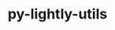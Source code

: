 ---
title: "py-lightly-utils"
layout: cache
categories: [package, develop]
meta: {"compilers": ["none"], "num_specs": 35, "num_specs_by_stack": {"ml-darwin-aarch64-mps": 13, "ml-linux-aarch64-cpu": 11, "ml-linux-aarch64-cuda": 12, "ml-linux-x86_64-cpu": 10, "ml-linux-x86_64-cuda": 10, "root": 35}, "oss": ["sequoia", "ubuntu24.04"], "platforms": ["darwin", "linux"], "stacks": ["ml-darwin-aarch64-mps", "ml-linux-aarch64-cpu", "ml-linux-aarch64-cuda", "ml-linux-x86_64-cpu", "ml-linux-x86_64-cuda", "root"], "targets": ["aarch64", "x86_64_v3"], "versions": ["0.0.2"]}
spec_details: [{"compiler": "none", "hash": "2vbq7i3p3lgurchwfhvlythhrm53banw", "os": "sequoia", "platform": "darwin", "size": "-", "stacks": ["ml-darwin-aarch64-mps", "root"], "target": "aarch64", "variants": ["build_system=python_pip"], "versions": ["0.0.2"]}, {"compiler": "none", "hash": "5rp3r7m5n55ugohoj2tjxlztbuielo6p", "os": "sequoia", "platform": "darwin", "size": "-", "stacks": ["ml-darwin-aarch64-mps", "root"], "target": "aarch64", "variants": ["build_system=python_pip"], "versions": ["0.0.2"]}, {"compiler": "none", "hash": "ayup6ojnhel5rhdpn2d5u7ysm2edfccw", "os": "ubuntu24.04", "platform": "linux", "size": "-", "stacks": ["ml-linux-x86_64-cpu", "ml-linux-x86_64-cuda", "root"], "target": "x86_64_v3", "variants": ["build_system=python_pip"], "versions": ["0.0.2"]}, {"compiler": "none", "hash": "bemqikb4us3eqtjqqkmxlvzbx6ufsgr6", "os": "ubuntu24.04", "platform": "linux", "size": "-", "stacks": ["ml-linux-x86_64-cpu", "ml-linux-x86_64-cuda", "root"], "target": "x86_64_v3", "variants": ["build_system=python_pip"], "versions": ["0.0.2"]}, {"compiler": "none", "hash": "bsp7pdjm3yju4bdyjohamajkxrfixw4s", "os": "ubuntu24.04", "platform": "linux", "size": "-", "stacks": ["ml-linux-aarch64-cpu", "ml-linux-aarch64-cuda", "root"], "target": "aarch64", "variants": ["build_system=python_pip"], "versions": ["0.0.2"]}, {"compiler": "none", "hash": "c5s76xotvn7b6j5na6sb345xbrilsrcv", "os": "ubuntu24.04", "platform": "linux", "size": "-", "stacks": ["ml-linux-aarch64-cpu", "ml-linux-aarch64-cuda", "root"], "target": "aarch64", "variants": ["build_system=python_pip"], "versions": ["0.0.2"]}, {"compiler": "none", "hash": "eertrfuz7teuv2ie2czx5arilq6ppv2u", "os": "ubuntu24.04", "platform": "linux", "size": "-", "stacks": ["ml-linux-aarch64-cpu", "ml-linux-aarch64-cuda", "root"], "target": "aarch64", "variants": ["build_system=python_pip"], "versions": ["0.0.2"]}, {"compiler": "none", "hash": "ek5ld6ymjbkmkgrnle44ijs6lwrnkidj", "os": "ubuntu24.04", "platform": "linux", "size": "-", "stacks": ["ml-linux-x86_64-cpu", "ml-linux-x86_64-cuda", "root"], "target": "x86_64_v3", "variants": ["build_system=python_pip"], "versions": ["0.0.2"]}, {"compiler": "none", "hash": "f2raa4saptsdj2hpydudycqrxwpefusa", "os": "sequoia", "platform": "darwin", "size": "-", "stacks": ["ml-darwin-aarch64-mps", "root"], "target": "aarch64", "variants": ["build_system=python_pip"], "versions": ["0.0.2"]}, {"compiler": "none", "hash": "gknar34hlrmmr4q3js2kgmwshtc6eh2o", "os": "ubuntu24.04", "platform": "linux", "size": "-", "stacks": ["ml-linux-aarch64-cpu", "ml-linux-aarch64-cuda", "root"], "target": "aarch64", "variants": ["build_system=python_pip"], "versions": ["0.0.2"]}, {"compiler": "none", "hash": "glebtohtzevtbocj7aa7rw4iqbbyhv3z", "os": "sequoia", "platform": "darwin", "size": "-", "stacks": ["ml-darwin-aarch64-mps", "root"], "target": "aarch64", "variants": ["build_system=python_pip"], "versions": ["0.0.2"]}, {"compiler": "none", "hash": "gutr2nx7fm3czjqxmqfapfxlcnqhsumm", "os": "sequoia", "platform": "darwin", "size": "-", "stacks": ["ml-darwin-aarch64-mps", "root"], "target": "aarch64", "variants": ["build_system=python_pip"], "versions": ["0.0.2"]}, {"compiler": "none", "hash": "ibqmxf543vppaj42ixacwxo7sfv37cq5", "os": "sequoia", "platform": "darwin", "size": "-", "stacks": ["ml-darwin-aarch64-mps", "root"], "target": "aarch64", "variants": ["build_system=python_pip"], "versions": ["0.0.2"]}, {"compiler": "none", "hash": "ixfhimutvndh4i4j4idjreihr55x4eci", "os": "sequoia", "platform": "darwin", "size": "-", "stacks": ["ml-darwin-aarch64-mps", "root"], "target": "aarch64", "variants": ["build_system=python_pip"], "versions": ["0.0.2"]}, {"compiler": "none", "hash": "jaesivgftjlx6zm4nka3a5g7vmgzokwj", "os": "sequoia", "platform": "darwin", "size": "-", "stacks": ["ml-darwin-aarch64-mps", "root"], "target": "aarch64", "variants": ["build_system=python_pip"], "versions": ["0.0.2"]}, {"compiler": "none", "hash": "jrb7qnslxhgtli6oyia7sff47c4mu5nk", "os": "ubuntu24.04", "platform": "linux", "size": "-", "stacks": ["ml-linux-aarch64-cpu", "ml-linux-aarch64-cuda", "root"], "target": "aarch64", "variants": ["build_system=python_pip"], "versions": ["0.0.2"]}, {"compiler": "none", "hash": "kblslctand4iuveptf6fiw3ohqkhvdnz", "os": "ubuntu24.04", "platform": "linux", "size": "-", "stacks": ["ml-linux-aarch64-cpu", "ml-linux-aarch64-cuda", "root"], "target": "aarch64", "variants": ["build_system=python_pip"], "versions": ["0.0.2"]}, {"compiler": "none", "hash": "kpvjs2jjvroao7uxfll3nmlwrgtgiva4", "os": "ubuntu24.04", "platform": "linux", "size": "-", "stacks": ["ml-linux-aarch64-cpu", "ml-linux-aarch64-cuda", "root"], "target": "aarch64", "variants": ["build_system=python_pip"], "versions": ["0.0.2"]}, {"compiler": "none", "hash": "kwkel6zqypd4tpak2bsjar5ganifcrsq", "os": "ubuntu24.04", "platform": "linux", "size": "-", "stacks": ["ml-linux-aarch64-cuda", "root"], "target": "aarch64", "variants": ["build_system=python_pip"], "versions": ["0.0.2"]}, {"compiler": "none", "hash": "mvbyuapmulobnfcivembjmdkozh4aw7u", "os": "ubuntu24.04", "platform": "linux", "size": "-", "stacks": ["ml-linux-aarch64-cpu", "ml-linux-aarch64-cuda", "root"], "target": "aarch64", "variants": ["build_system=python_pip"], "versions": ["0.0.2"]}, {"compiler": "none", "hash": "nkurwhsch3s3uzuoeie2ro6tq3zgk253", "os": "ubuntu24.04", "platform": "linux", "size": "-", "stacks": ["ml-linux-aarch64-cpu", "ml-linux-aarch64-cuda", "root"], "target": "aarch64", "variants": ["build_system=python_pip"], "versions": ["0.0.2"]}, {"compiler": "none", "hash": "peixjccxp3fmoz4r4b66hat5gvqc3zr4", "os": "ubuntu24.04", "platform": "linux", "size": "-", "stacks": ["ml-linux-x86_64-cpu", "ml-linux-x86_64-cuda", "root"], "target": "x86_64_v3", "variants": ["build_system=python_pip"], "versions": ["0.0.2"]}, {"compiler": "none", "hash": "puepcbbe3fnb55v3rsi63gggruzrsfbl", "os": "ubuntu24.04", "platform": "linux", "size": "-", "stacks": ["ml-linux-x86_64-cpu", "ml-linux-x86_64-cuda", "root"], "target": "x86_64_v3", "variants": ["build_system=python_pip"], "versions": ["0.0.2"]}, {"compiler": "none", "hash": "s7jvjjgectys3lvszbfcof3txjrq4udr", "os": "sequoia", "platform": "darwin", "size": "-", "stacks": ["ml-darwin-aarch64-mps", "root"], "target": "aarch64", "variants": ["build_system=python_pip"], "versions": ["0.0.2"]}, {"compiler": "none", "hash": "tgoevdbgbbat6qinrd2e5g2lmsdli2s3", "os": "ubuntu24.04", "platform": "linux", "size": "-", "stacks": ["ml-linux-x86_64-cpu", "ml-linux-x86_64-cuda", "root"], "target": "x86_64_v3", "variants": ["build_system=python_pip"], "versions": ["0.0.2"]}, {"compiler": "none", "hash": "u7da6rlmpwduwb4wypqlu3gg6y3acfb6", "os": "sequoia", "platform": "darwin", "size": "-", "stacks": ["ml-darwin-aarch64-mps", "root"], "target": "aarch64", "variants": ["build_system=python_pip"], "versions": ["0.0.2"]}, {"compiler": "none", "hash": "vnnwkhl6ylvahxpcloafy62m7rd2fvab", "os": "sequoia", "platform": "darwin", "size": "-", "stacks": ["ml-darwin-aarch64-mps", "root"], "target": "aarch64", "variants": ["build_system=python_pip"], "versions": ["0.0.2"]}, {"compiler": "none", "hash": "vrxv2d4fwlzuf3ptwrs4cyup3jw4vw5c", "os": "ubuntu24.04", "platform": "linux", "size": "-", "stacks": ["ml-linux-aarch64-cpu", "ml-linux-aarch64-cuda", "root"], "target": "aarch64", "variants": ["build_system=python_pip"], "versions": ["0.0.2"]}, {"compiler": "none", "hash": "wxl2sflgtryozuedakzhj35rz7hjsike", "os": "ubuntu24.04", "platform": "linux", "size": "-", "stacks": ["ml-linux-x86_64-cpu", "ml-linux-x86_64-cuda", "root"], "target": "x86_64_v3", "variants": ["build_system=python_pip"], "versions": ["0.0.2"]}, {"compiler": "none", "hash": "wxvukhgnmg4c5yammmugznuon4ou2rma", "os": "sequoia", "platform": "darwin", "size": "-", "stacks": ["ml-darwin-aarch64-mps", "root"], "target": "aarch64", "variants": ["build_system=python_pip"], "versions": ["0.0.2"]}, {"compiler": "none", "hash": "xdsclx3uhf5is3eg4zb3x5amvo5qwlvg", "os": "sequoia", "platform": "darwin", "size": "-", "stacks": ["ml-darwin-aarch64-mps", "root"], "target": "aarch64", "variants": ["build_system=python_pip"], "versions": ["0.0.2"]}, {"compiler": "none", "hash": "xmxrdf5eb22wy2oqfa46jy77ozdoaa3j", "os": "ubuntu24.04", "platform": "linux", "size": "-", "stacks": ["ml-linux-aarch64-cpu", "ml-linux-aarch64-cuda", "root"], "target": "aarch64", "variants": ["build_system=python_pip"], "versions": ["0.0.2"]}, {"compiler": "none", "hash": "xspnefju75e3372bcxqkkt4wmmc74acv", "os": "ubuntu24.04", "platform": "linux", "size": "-", "stacks": ["ml-linux-x86_64-cpu", "ml-linux-x86_64-cuda", "root"], "target": "x86_64_v3", "variants": ["build_system=python_pip"], "versions": ["0.0.2"]}, {"compiler": "none", "hash": "y3bxqyivl243lbz2mxw3zm2vlrl4xhht", "os": "ubuntu24.04", "platform": "linux", "size": "-", "stacks": ["ml-linux-x86_64-cpu", "ml-linux-x86_64-cuda", "root"], "target": "x86_64_v3", "variants": ["build_system=python_pip"], "versions": ["0.0.2"]}, {"compiler": "none", "hash": "zqot7fptzgl4bxwku2tgyvigsg23p3ii", "os": "ubuntu24.04", "platform": "linux", "size": "-", "stacks": ["ml-linux-x86_64-cpu", "ml-linux-x86_64-cuda", "root"], "target": "x86_64_v3", "variants": ["build_system=python_pip"], "versions": ["0.0.2"]}]
---